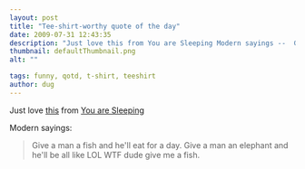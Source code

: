 ```yaml
---
layout: post
title: "Tee-shirt-worthy quote of the day"
date: 2009-07-31 12:43:35
description: "Just love this from You are Sleeping Modern sayings --  Give a man a fish and he&#8217;ll eat for a day. Give a man an elephant and he&#8217;ll be all like LOL WTF dude give me a fish&#8230;."
thumbnail: defaultThumbnail.png
alt: ""

tags: funny, qotd, t-shirt, teeshirt
author: dug
---
```


<p>Just love <a href="http://deskbound.wordpress.com/2009/04/28/modern-sayings/">this</a> from <a href="http://deskbound.wordpress.com/">You are Sleeping</a></p>

<p>Modern sayings:</p>

<blockquote><p>Give a man a fish and he'll eat for a day. Give a man an elephant and he'll be all like <span class="caps">LOL WTF </span>dude give me a fish.</p></blockquote>
